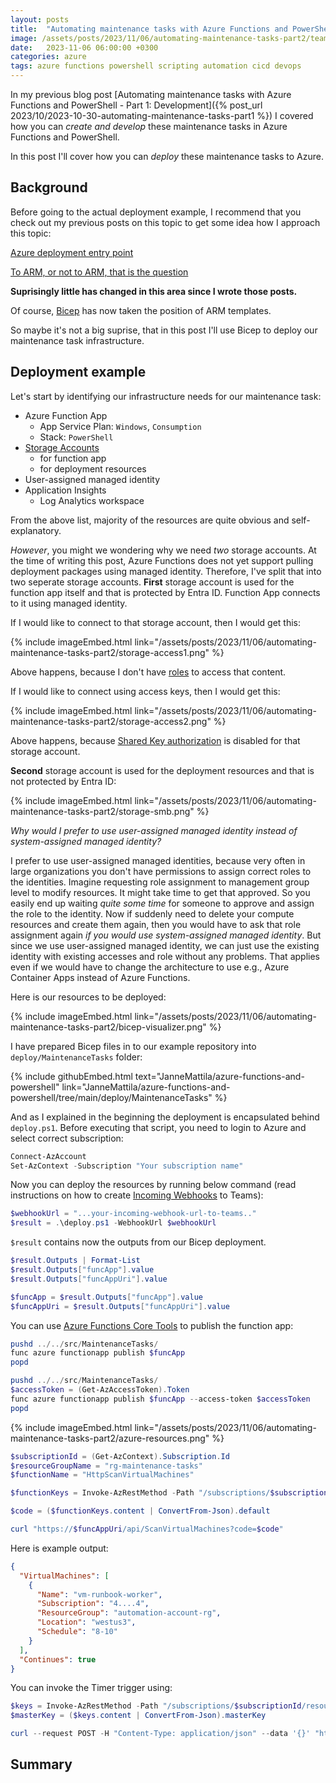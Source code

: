 ```yaml
---
layout: posts
title:  "Automating maintenance tasks with Azure Functions and PowerShell - Part 2: Deployment"
image: /assets/posts/2023/11/06/automating-maintenance-tasks-part2/teams.png
date:   2023-11-06 06:00:00 +0300
categories: azure
tags: azure functions powershell scripting automation cicd devops
---
```

In my previous blog post [Automating maintenance tasks with Azure Functions and PowerShell - Part 1: Development]({% post_url 2023/10/2023-10-30-automating-maintenance-tasks-part1 %})
I covered how you can _create and develop_ these maintenance tasks in Azure Functions and PowerShell.

In this post I'll cover how you can _deploy_ these maintenance tasks to Azure.

## Background

Before going to the actual deployment example, I recommend that you check out my previous posts
on this topic to get some idea how I approach this topic:

[Azure deployment entry point](https://github.com/JanneMattila/some-questions-and-some-answers/blob/master/q%26a/azure_deployment_entry_point.md)

[To ARM, or not to ARM, that is the question](https://dev.to/janne_mattila/to-arm-or-not-to-arm-that-is-the-question-420i)

**Suprisingly little has changed in this area since I wrote those posts.**

Of course, [Bicep](https://github.com/Azure/bicep) has now taken the position of ARM templates.

So maybe it's not a big suprise, that in this post I'll use Bicep to deploy our maintenance task infrastructure.

## Deployment example

Let's start by identifying our infrastructure needs for our maintenance task:

- Azure Function App
  - App Service Plan: `Windows`, `Consumption`
  - Stack: `PowerShell`
- [Storage Accounts](https://learn.microsoft.com/en-us/azure/azure-functions/storage-considerations)
  - for function app
  - for deployment resources
- User-assigned managed identity
- Application Insights
  - Log Analytics workspace

From the above list, majority of the resources are quite obvious and self-explanatory.

_However_, you might we wondering why we need _two_ storage accounts.
At the time of writing this post, Azure Functions does not yet support pulling
deployment packages using managed identity. Therefore, I've split that into two seperate storage accounts.
**First** storage account is used for the function app itself and that is protected by Entra ID.
Function App connects to it using managed identity.

If I would like to connect to that storage account, then I would get this:

{% include imageEmbed.html link="/assets/posts/2023/11/06/automating-maintenance-tasks-part2/storage-access1.png" %}

Above happens, because I don't have [roles](https://learn.microsoft.com/en-us/azure/storage/blobs/authorize-access-azure-active-directory)
to access that content. 

If I would like to connect using access keys, then I would get this:

{% include imageEmbed.html link="/assets/posts/2023/11/06/automating-maintenance-tasks-part2/storage-access2.png" %}

Above happens, because [Shared Key authorization](https://learn.microsoft.com/en-us/azure/storage/common/shared-key-authorization-prevent?tabs=portal)
is disabled for that storage account.

**Second** storage account is used for the deployment resources and that is not protected by Entra ID:

{% include imageEmbed.html link="/assets/posts/2023/11/06/automating-maintenance-tasks-part2/storage-smb.png" %}

_Why would I prefer to use user-assigned managed identity instead of system-assigned managed identity?_

I prefer to use user-assigned managed identities, because very often in large organizations
you don't have permissions to assign correct roles to the identities. Imagine requesting
role assignment to management group level to modify resources. It might take time to get that approved.
So you easily end up waiting _quite some time_ for someone to approve and assign the role to the identity. 
Now if suddenly need to delete your compute resources and create them again,
then you would have to ask that role assignment again _if you would use system-assigned managed identity_.
But since we use user-assigned managed identity, 
we can just use the existing identity with existing accesses and role without any problems.
That applies even if we would have to change the architecture to use e.g., Azure Container Apps instead of Azure Functions.

Here is our resources to be deployed:

{% include imageEmbed.html link="/assets/posts/2023/11/06/automating-maintenance-tasks-part2/bicep-visualizer.png" %}

I have prepared Bicep files in to our example repository into `deploy/MaintenanceTasks` folder:

{% include githubEmbed.html text="JanneMattila/azure-functions-and-powershell" link="JanneMattila/azure-functions-and-powershell/tree/main/deploy/MaintenanceTasks" %}

And as I explained in the beginning the deployment is encapsulated behind `deploy.ps1`.
Before executing that script, you need to login to Azure and select correct subscription:

```powershell
Connect-AzAccount
Set-AzContext -Subscription "Your subscription name"
```

Now you can deploy the resources by running below command
(read instructions on how to create [Incoming Webhooks](https://learn.microsoft.com/en-us/microsoftteams/platform/webhooks-and-connectors/how-to/add-incoming-webhook?tabs=dotnet) to Teams):

```powershell
$webhookUrl = "...your-incoming-webhook-url-to-teams.."
$result = .\deploy.ps1 -WebhookUrl $webhookUrl
```

`$result` contains now the outputs from our Bicep deployment.

```powershell
$result.Outputs | Format-List
$result.Outputs["funcApp"].value
$result.Outputs["funcAppUri"].value

$funcApp = $result.Outputs["funcApp"].value
$funcAppUri = $result.Outputs["funcAppUri"].value
```

You can use [Azure Functions Core Tools](https://learn.microsoft.com/en-us/azure/azure-functions/functions-core-tools-reference?tabs=v2#func-azure-functionapp-publish) to publish the function app:

```powershell
pushd ../../src/MaintenanceTasks/
func azure functionapp publish $funcApp
popd
```

```powershell
pushd ../../src/MaintenanceTasks/
$accessToken = (Get-AzAccessToken).Token
func azure functionapp publish $funcApp --access-token $accessToken
popd
```

{% include imageEmbed.html link="/assets/posts/2023/11/06/automating-maintenance-tasks-part2/azure-resources.png" %}

```powershell
$subscriptionId = (Get-AzContext).Subscription.Id
$resourceGroupName = "rg-maintenance-tasks"
$functionName = "HttpScanVirtualMachines"

$functionKeys = Invoke-AzRestMethod -Path "/subscriptions/$subscriptionId/resourceGroups/$resourceGroupName/providers/Microsoft.Web/sites/$funcApp/functions/$functionName/listkeys?api-version=2022-03-01" -Method POST

$code = ($functionKeys.content | ConvertFrom-Json).default

curl "https://$funcAppUri/api/ScanVirtualMachines?code=$code"
```

Here is example output:

```json
{
  "VirtualMachines": [
    {
      "Name": "vm-runbook-worker",
      "Subscription": "4....4",
      "ResourceGroup": "automation-account-rg",
      "Location": "westus3",
      "Schedule": "8-10"
    }
  ],
  "Continues": true
}
```

You can invoke the Timer trigger using:

```powershell
$keys = Invoke-AzRestMethod -Path "/subscriptions/$subscriptionId/resourceGroups/$resourceGroupName/providers/Microsoft.Web/sites/$funcApp/host/default/listkeys?api-version=2022-03-01" -Method POST
$masterKey = ($keys.content | ConvertFrom-Json).masterKey

curl --request POST -H "Content-Type: application/json" --data '{}' "https://$funcAppUri/admin/functions/TimerScanVirtualMachines?code=$masterKey"
```

## Summary

<!--

Roles:
Virtual Machine Contributor
https://learn.microsoft.com/en-us/azure/role-based-access-control/built-in-roles#virtual-machine-contributor

-->